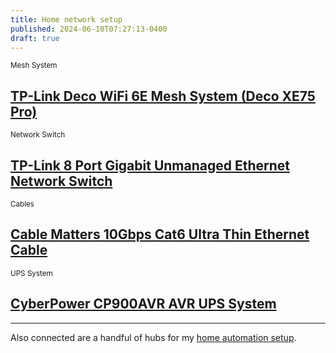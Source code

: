 ```yaml
---
title: Home network setup
published: 2024-06-10T07:27:13-0400
draft: true
---
```


<small>Mesh System</small>

## [TP-Link Deco WiFi 6E Mesh System (Deco XE75 Pro)](https://amzn.to/3LqnJGS)

<small>Network Switch</small>

## [TP-Link 8 Port Gigabit Unmanaged Ethernet Network Switch](https://amzn.to/3Yxv8fp)

<small>Cables</small>

## [Cable Matters 10Gbps Cat6 Ultra Thin Ethernet Cable](https://amzn.to/3LBN9Bw)

<small>UPS System</small>

## [CyberPower CP900AVR AVR UPS System](https://amzn.to/4bWMViQ)

---

Also connected are a handful of hubs for my [home automation setup](/posts/smart-home-setup).
